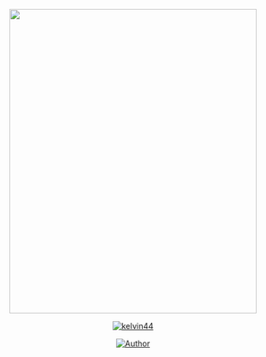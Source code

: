 <p align="center">

<img src="https://github.com/kelvin44/kelvin44/blob/main/temp/IMG_20210201_022304_230.jpg" width="440" height="540"/>

<p align="center">
<p align="center">
<a href="#"><img title="kelvin44" src="https://img.shields.io/badge/kelvin44-green?colorA=%23ff0000&colorB=%23017e40&style=for-the-badge"></a>

<p align="center">
<a href="https://ferdiz-api.herokuapp.com/"><img title="Author" src="https://img.shields.io/badge/AUTHOR kelvin44-orange.svg?style=for-the-badge&logo=github"></a>

</p>
